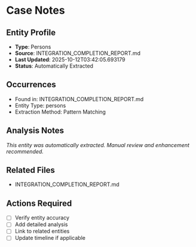 # Case Notes

## Entity Profile
- **Type**: Persons
- **Source**: INTEGRATION_COMPLETION_REPORT.md
- **Last Updated**: 2025-10-12T03:42:05.693179
- **Status**: Automatically Extracted

## Occurrences
- Found in: INTEGRATION_COMPLETION_REPORT.md
- Entity Type: persons
- Extraction Method: Pattern Matching

## Analysis Notes
*This entity was automatically extracted. Manual review and enhancement recommended.*

## Related Files
- INTEGRATION_COMPLETION_REPORT.md

## Actions Required
- [ ] Verify entity accuracy
- [ ] Add detailed analysis
- [ ] Link to related entities
- [ ] Update timeline if applicable

